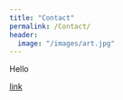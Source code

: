 ```yaml
---
title: "Contact"
permalink: /Contact/
header:
  image: "/images/art.jpg"
---
```


Hello

[link](joedziekan14@gmail.com)

